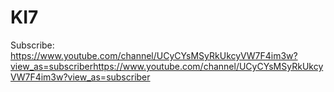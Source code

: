 # KI7
Subscribe: https://www.youtube.com/channel/UCyCYsMSyRkUkcyVW7F4im3w?view_as=subscriberhttps://www.youtube.com/channel/UCyCYsMSyRkUkcyVW7F4im3w?view_as=subscriber
